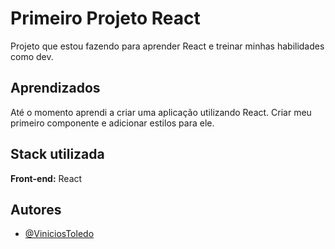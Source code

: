 
# Primeiro Projeto React

Projeto que estou fazendo para aprender React e treinar minhas habilidades como dev.

## Aprendizados

Até o momento aprendi a criar uma aplicação utilizando React. 
Criar meu primeiro componente e adicionar estilos para ele.


## Stack utilizada

**Front-end:** React


## Autores

- [@ViniciosToledo](https://github.com/ViniciosToledo)


